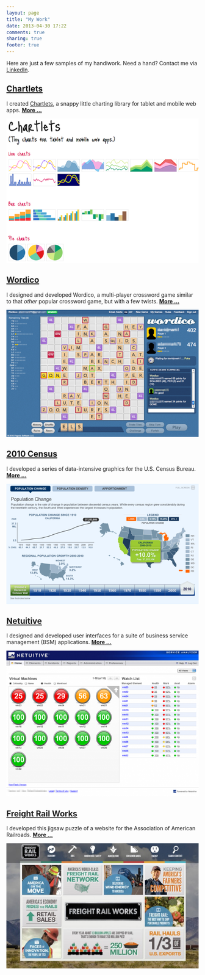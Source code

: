 ```yaml
---
layout: page
title: "My Work"
date: 2013-04-30 17:22
comments: true
sharing: true
footer: true
---
```


Here are just a few samples of my handiwork. Need a hand? Contact me via
[LinkedIn][1].

## [Chartlets](/work/chartlets.html)

I created [Chartlets][2], a snappy little charting library for tablet and
mobile web apps. [**More ...**](/work/chartlets.html)

[![](/images/work/chartlets-samples-640x480.png)](/work/chartlets.html)

## [Wordico](/work/wordico.html)

I designed and developed Wordico, a multi-player crossword game similar to
that _other_ popular crossword game, but with a few twists. [**More ...**](/work/wordico.html)

[![](/images/work/wordico-board-fourscore-640x423.png)](/work/wordico.html)

## [2010 Census](/work/census.html)

I developed a series of data-intensive graphics for the U.S. Census Bureau.
[**More ...**](/work/census.html)

[![](/images/work/census-change-640x400.png)](/work/census.html)

## [Netuitive](/work/netuitive.html)

I designed and developed user interfaces for a suite of business service
management (BSM) applications. [**More ...**](/work/netuitive.html)

[![](/images/work/netuitive-dashboard-1-640x485.png)](/work/netuitive.html)

## [Freight Rail Works](/work/railroads.html)

I developed this jigsaw puzzle of a website for the Association of American
Railroads. [**More ...**](/work/railroads.html)

[![](/images/work/freight-home-640x416.jpg)](/work/railroads.html)

[1]: http://www.linkedin.com/in/adammark/
[2]: http://chartlets.com/